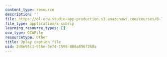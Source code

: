 ```yaml
---
content_type: resource
description: ''
file: https://ol-ocw-studio-app-production.s3.amazonaws.com/courses/8-701-introduction-to-nuclear-and-particle-physics-fall-2020/2d6e95c1916e3e741598886a856f260a_16iPrwJMvSs.srt
file_type: application/x-subrip
learning_resource_types: []
ocw_type: OCWFile
resourcetype: Other
title: 3play caption file
uid: 2d6e95c1-916e-3e74-1598-886a856f260a
---
```

